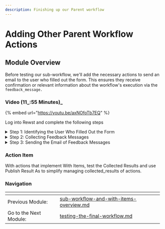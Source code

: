 ```yaml
---
description: Finishing up our Parent workflow
---
```


# Adding Other Parent Workflow Actions

## Module Overview

Before testing our sub-workflow, we'll add the necessary actions to send an email to the user who filled out the form. This ensures they receive confirmation or relevant information about the workflow's execution via the `feedback_message.`

### Video (11_:55 Minutes)_

{% embed url="https://youtu.be/axNOfoTb7EQ" %}

Log into Rewst and complete the following steps

<details>

<summary>Step 1: Identifying the User Who Filled Out the Form</summary>

1. **Add** the Microsoft Graph Get User action in the parent workflow
2. **Connect** the On Success transition to update\_groups
3. **Select** the action
4. **Rename** the action "get\_user"
5. **Select** the On Success transition of get\_user
6. **Create** a Data Alias
   1. **Name**: target\_user
   2. **Value:** `{{ RESULT.result.data.value }}`

</details>

<details>

<summary>Step 2: Collecting Feedback Messages</summary>

1. **Add** a noop below update\_groups
2. **Connect** the On Success transition of update\_groups to the noop.
3. **Rename** the noop "list\_feedback\_messages"
4. **Create** a Data Alias
   1. Name: `feedback_message_list`
   2.  Value:&#x20;

       ```django
       {{- 
          [
             message.result.feedback_message
             for message in TASKS.update_groups.collected_results
          ]
       -}}
       ```

</details>

<details>

<summary>Step 3:  Sending the Email of Feedback Messages</summary>

1. **Add** the sendmail action below list\_feedback\_messages
2. **Connect** the On Success transition from list\_feedback\_messages to sendmail.
3. **Rename** the action to send\_mail
4. **Select** send\_mail
5. **Configure** send\_mail
   1. **Recipient:** `{{ CTX.user.username }}`
   2. **Subject:** Your request to update Microsoft Groups for the User `{{ CTX.target_user.displayName | d }}`.
   3. **Title:** Your request to update Microsoft Groups for the User `{{ CTX.target_user.displayName | d }}`.
   4.  **Message:** Here are the results of your request to update Microsoft Groups for the User `{{ CTX.target_user.displayName | d }}`.

       `{{ CTX.feedback_message_list | join("\n* "}}`

</details>

### Action Item

With actions that implement With Items, test the Collected Results and use Publish Result As to simplify managing collected\_results of actions.

### Navigation

<table data-card-size="large" data-view="cards"><thead><tr><th></th><th></th><th></th></tr></thead><tbody><tr><td>Previous Module:</td><td><a data-mention href="sub-workflow-and-with-items-overview.md">sub-workflow-and-with-items-overview.md</a></td><td></td></tr><tr><td>Go to the Next Module:</td><td><a data-mention href="testing-the-final-workflow.md">testing-the-final-workflow.md</a></td><td></td></tr></tbody></table>
